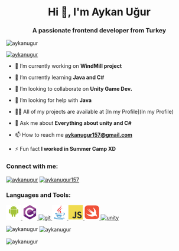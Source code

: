 <h1 align="center">Hi 👋, I'm Aykan Uğur</h1>
<h3 align="center">A passionate frontend developer from Turkey</h3>

<p align="left"> <img src="https://komarev.com/ghpvc/?username=aykanugur&label=Profile%20views&color=0e75b6&style=flat" alt="aykanugur" /> </p>

<p align="left"> <a href="https://github.com/ryo-ma/github-profile-trophy"><img src="https://github-profile-trophy.vercel.app/?username=aykanugur" alt="aykanugur" /></a> </p>

- 🔭 I’m currently working on **WindMill project**

- 🌱 I’m currently learning **Java and C#**

- 👯 I’m looking to collaborate on **Unity Game Dev.**

- 🤝 I’m looking for help with **Java**

- 👨‍💻 All of my projects are available at [In my Profile](In my Profile)

- 💬 Ask me about **Everything about unity and C#**

- 📫 How to reach me **aykanugur157@gmail.com**

- ⚡ Fun fact **I worked in Summer Camp XD**

<h3 align="left">Connect with me:</h3>
<p align="left">
<a href="https://linkedin.com/in/aykanugur" target="blank"><img align="center" src="https://raw.githubusercontent.com/rahuldkjain/github-profile-readme-generator/master/src/images/icons/Social/linked-in-alt.svg" alt="aykanugur" height="30" width="40" /></a>
<a href="https://instagram.com/aykanugur157" target="blank"><img align="center" src="https://raw.githubusercontent.com/rahuldkjain/github-profile-readme-generator/master/src/images/icons/Social/instagram.svg" alt="aykanugur157" height="30" width="40" /></a>
</p>

<h3 align="left">Languages and Tools:</h3>
<p align="left"> <a href="https://developer.android.com" target="_blank" rel="noreferrer"> <img src="https://raw.githubusercontent.com/devicons/devicon/master/icons/android/android-original-wordmark.svg" alt="android" width="40" height="40"/> </a> <a href="https://www.w3schools.com/cs/" target="_blank" rel="noreferrer"> <img src="https://raw.githubusercontent.com/devicons/devicon/master/icons/csharp/csharp-original.svg" alt="csharp" width="40" height="40"/> </a> <a href="https://git-scm.com/" target="_blank" rel="noreferrer"> <img src="https://www.vectorlogo.zone/logos/git-scm/git-scm-icon.svg" alt="git" width="40" height="40"/> </a> <a href="https://www.java.com" target="_blank" rel="noreferrer"> <img src="https://raw.githubusercontent.com/devicons/devicon/master/icons/java/java-original.svg" alt="java" width="40" height="40"/> </a> <a href="https://developer.mozilla.org/en-US/docs/Web/JavaScript" target="_blank" rel="noreferrer"> <img src="https://raw.githubusercontent.com/devicons/devicon/master/icons/javascript/javascript-original.svg" alt="javascript" width="40" height="40"/> </a> <a href="https://developer.apple.com/swift/" target="_blank" rel="noreferrer"> <img src="https://raw.githubusercontent.com/devicons/devicon/master/icons/swift/swift-original.svg" alt="swift" width="40" height="40"/> </a> <a href="https://unity.com/" target="_blank" rel="noreferrer"> <img src="https://www.vectorlogo.zone/logos/unity3d/unity3d-icon.svg" alt="unity" width="40" height="40"/> </a> </p>

<p><img align="left" src="https://github-readme-stats.vercel.app/api/top-langs?username=aykanugur&show_icons=true&locale=en&layout=compact" alt="aykanugur" /></p>

<p>&nbsp;<img align="center" src="https://github-readme-stats.vercel.app/api?username=aykanugur&show_icons=true&locale=en" alt="aykanugur" /></p>

<p><img align="center" src="https://github-readme-streak-stats.herokuapp.com/?user=aykanugur&" alt="aykanugur" /></p>
